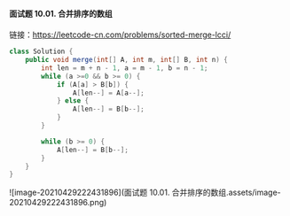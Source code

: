 #### 面试题 10.01. 合并排序的数组

链接：https://leetcode-cn.com/problems/sorted-merge-lcci/

```java
class Solution {
    public void merge(int[] A, int m, int[] B, int n) {
        int len = m + n - 1, a = m - 1, b = n - 1;
        while (a >=0 && b >= 0) {
            if (A[a] > B[b]) {
                A[len--] = A[a--];
            } else {
                A[len--] = B[b--];
            }
        }

        while (b >= 0) {
            A[len--] = B[b--];
        }
    }
}
```

![image-20210429222431896](面试题 10.01. 合并排序的数组.assets/image-20210429222431896.png)